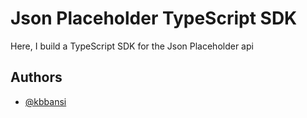 # Json Placeholder TypeScript SDK

Here, I build a TypeScript SDK for the Json Placeholder api


## Authors

- [@kbbansi](https://www.github.com/kbbansi)

